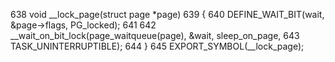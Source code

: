  638 void __lock_page(struct page *page)
 639 {
 640         DEFINE_WAIT_BIT(wait, &page->flags, PG_locked);
 641 
 642         __wait_on_bit_lock(page_waitqueue(page), &wait, sleep_on_page,
 643                                                         TASK_UNINTERRUPTIBLE);
 644 }
 645 EXPORT_SYMBOL(__lock_page);

